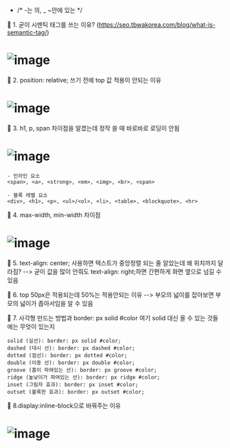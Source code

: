 * /* -는 의, _ ~안에 있는 */

🍳 1. 굳이 시멘틱 태그를 쓰는 이유? (https://seo.tbwakorea.com/blog/what-is-semantic-tag/)
# ![image](https://github.com/gogoringhye/restart/assets/145514996/2b0cf9d8-03be-431a-833b-2258b02916e5)

🍳 2. position: relative; 쓰기 전에 top 값 적용이 안되는 이유

# ![image](https://github.com/gogoringhye/restart/assets/145514996/120e5eda-2dff-431d-8c41-fef94f4e5ce4)

🍳 3. h1, p, span 차이점을 알겠는데 정작 쓸 때 바로바로 로딩이 안됨
# ![image](https://github.com/gogoringhye/restart/assets/145514996/67444c20-9689-4ed2-a439-f2bcd3fd21bf)
```
- 인라인 요소
<span>, <a>, <strong>, <em>, <img>, <br>, <span>

- 블록 레벨 요소
<div>, <h1>, <p>, <ul>/<ol>, <li>, <table>, <blockquote>, <hr>
```
🍳 4. max-width, min-width 차이점
# ![image](https://github.com/gogoringhye/restart/assets/145514996/512edd99-05eb-422e-bb51-86a49353afc7)

🍳 5. text-align: center; 사용하면 텍스트가 중앙정렬 되는 줄 알았는데 왜 위치까지 달라짐? 
--> 굳이 값을 많이 안줘도 text-align: right;하면 간편하게 화면 옆으로 넘길 수 있음

🍳 6. top 50px은 적용되는데 50%는 적용안되는 이유
--> 부모의 넓이를 잡아보면 부모의 넓이가 좁아서임을 알 수 있음

🍳 7. 사각형 만드는 방법과 border: px solid #color 여기 solid 대신 올 수 있는 것들에는 무엇이 있는지
```
solid (실선): border: px solid #color;
dashed (대시 선): border: px dashed #color;
dotted (점선): border: px dotted #color;
double (이중 선): border: px double #color;
groove (홈이 파여있는 선): border: px groove #color;
ridge (높낮이가 파여있는 선): border: px ridge #color;
inset (그림자 효과): border: px inset #color;
outset (볼록한 효과): border: px outset #color;
```
🍳 8.display:inline-block으로 바꿔주는 이유
# ![image](https://github.com/gogoringhye/restart/assets/145514996/5934d667-0a3f-456e-a530-61edcfa14b44)
